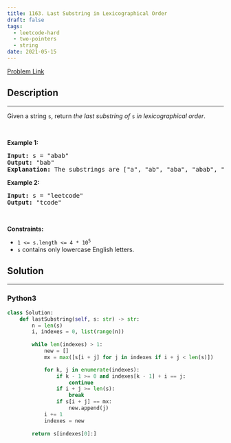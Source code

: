 ```yaml
---
title: 1163. Last Substring in Lexicographical Order
draft: false
tags: 
  - leetcode-hard
  - two-pointers
  - string
date: 2021-05-15
---
```


[Problem Link](https://leetcode.com/problems/last-substring-in-lexicographical-order/)

## Description

---
<p>Given a string <code>s</code>, return <em>the last substring of</em> <code>s</code> <em>in lexicographical order</em>.</p>

<p>&nbsp;</p>
<p><strong class="example">Example 1:</strong></p>

<pre>
<strong>Input:</strong> s = &quot;abab&quot;
<strong>Output:</strong> &quot;bab&quot;
<strong>Explanation:</strong> The substrings are [&quot;a&quot;, &quot;ab&quot;, &quot;aba&quot;, &quot;abab&quot;, &quot;b&quot;, &quot;ba&quot;, &quot;bab&quot;]. The lexicographically maximum substring is &quot;bab&quot;.
</pre>

<p><strong class="example">Example 2:</strong></p>

<pre>
<strong>Input:</strong> s = &quot;leetcode&quot;
<strong>Output:</strong> &quot;tcode&quot;
</pre>

<p>&nbsp;</p>
<p><strong>Constraints:</strong></p>

<ul>
	<li><code>1 &lt;= s.length &lt;= 4 * 10<sup>5</sup></code></li>
	<li><code>s</code> contains only lowercase English letters.</li>
</ul>


## Solution

---
### Python3
``` py title='last-substring-in-lexicographical-order'
class Solution:
    def lastSubstring(self, s: str) -> str:
        n = len(s)
        i, indexes = 0, list(range(n))
        
        while len(indexes) > 1:
            new = []
            mx = max([s[i + j] for j in indexes if i + j < len(s)])

            for k, j in enumerate(indexes):
                if k - 1 >= 0 and indexes[k - 1] + i == j:
                    continue
                if i + j >= len(s):
                    break
                if s[i + j] == mx:
                    new.append(j)
            i += 1
            indexes = new
            
        return s[indexes[0]:]
```

